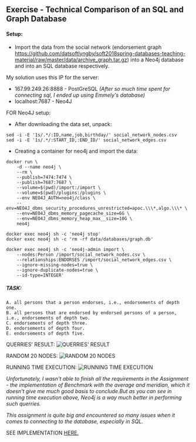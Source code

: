 ## Exercise - Technical Comparison of an SQL and Graph Database
#### Setup:
- Import the data from the social network (endorsement graph https://github.com/datsoftlyngby/soft2018spring-databases-teaching-material/raw/master/data/archive_graph.tar.gz) into a Neo4j database and into an SQL database respectively.

My solution uses this IP for the server:

- 167.99.249.26:8888 - PostGreSQL _(After so much time spent for connecting sql, I ended up using Emmely's database)_
- localhost:7687 - Neo4J

FOR Neo4J setup:<br>
- After downloading the data set, unpack:
```
sed -i -E '1s/.*/:ID,name,job,birthday/' social_network_nodes.csv
sed -i -E '1s/.*/:START_ID,:END_ID/' social_network_edges.csv
```

- Creating a container for neo4j and import the data:
```
docker run \
    -d --name neo4j \
    --rm \
    --publish=7474:7474 \
    --publish=7687:7687 \
    --volume=$(pwd)/import:/import \
    --volume=$(pwd)/plugins:/plugins \
    --env NEO4J_AUTH=neo4j/class \
    --env=NEO4J_dbms_security_procedures_unrestricted=apoc.\\\*,algo.\\\* \
    --env=NEO4J_dbms_memory_pagecache_size=6G \
    --env=NEO4J_dbms_memory_heap_max__size=10G \
    neo4j

docker exec neo4j sh -c 'neo4j stop'
docker exec neo4j sh -c 'rm -rf data/databases/graph.db'

docker exec neo4j sh -c 'neo4j-admin import \
    --nodes:Person /import/social_network_nodes.csv \
    --relationships:ENDORSES /import/social_network_edges.csv \
    --ignore-missing-nodes=true \
    --ignore-duplicate-nodes=true \
    --id-type=INTEGER'
```
##### TASK:
    A. all persons that a person endorses, i.e., endorsements of depth one.
    B. all persons that are endorsed by endorsed persons of a person, i.e., endorsements of depth two.
    C. endorsements of depth three.
    D. endorsements of depth four.
    E. endorsements of depth five.
    
QUERRIES' RESULT:
![QUERRIES' RESULT](https://github.com/cph-cs241/DB_Assignments_1Sem2018/blob/master/DB9_ComparisonSQLGraph/QUERIES_Result.png) <br>

RANDOM 20 NODES:
![RANDOM 20 NODES](https://github.com/cph-cs241/DB_Assignments_1Sem2018/blob/master/DB9_ComparisonSQLGraph/random.png)<br>

RUNNING TIME EXECUTION:
![RUNNING TIME EXECUTION](https://github.com/cph-cs241/DB_Assignments_1Sem2018/blob/master/DB9_ComparisonSQLGraph/Time.png)<br>

_Unfortunately, I wasn't able to finish all the requirements in the Assignment - the implementation of Benchmark with the average and meridian, which it doesn't give me much good basis to conclude.But as you can see in running time execution above, Neo4j is a way much better in performing such querries._ 

_This assignment is quite big and encountered so many issues when it comes to connecting to the database, especially in SQL._

SEE IMPLEMENTATION [HERE.](https://github.com/cph-cs241/DB_Assignments_1Sem2018/tree/master/DB9_ComparisonSQLGraph/src/main/java/data)
